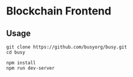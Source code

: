# Blockchain Frontend

## Usage

```
git clone https://github.com/busyorg/busy.git
cd busy

npm install
npm run dev-server
```
